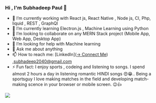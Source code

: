 ### Hi , I'm Subhadeep Paul 👋


- 🔭 I’m currently working with React js, React Native , Node js, CI, Php, liquid , REST , GraphQl
- 🌱 I’m currently learning Electron.js , Machine Learning using Python
- 👯 I’m looking to collaborate on any MERN Stack project (Mobile App, Web App, Desktop App)
- 🤔 I’m looking for help with Machine learning
- 💬 Ask me about anything 
- 📫 How to reach me:  [LinkedIn]([-> Connect Me](https://www.linkedin.com/in/subhadeep1996/))  ,subhadeep2040@gmail.com
- ⚡ Fun fact: I enjoy  sports , codeing and listening to songs. I spend almost 2 hours a day  in listening romantic HINDI songs 😍😁..
Being a sportsguy I love making matches in the field and developing match-making scence in your browser or mobile screen. 😉👍

<img src="https://github-readme-stats.vercel.app/api?username=SUBHADEEP96&&show_icons=true&title_color=ffffff&icon_color=ffffff&text_color=daf7dc&bg_color=1565c0">


